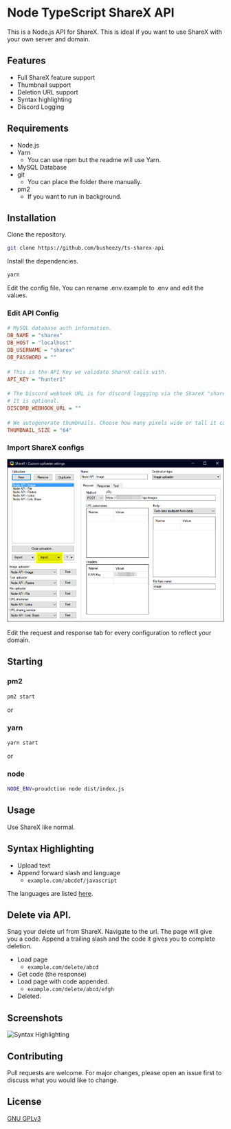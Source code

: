 # Node TypeScript ShareX API

This is a Node.js API for ShareX. This is ideal if you want to use ShareX with your own server and domain.

## Features

- Full ShareX feature support
- Thumbnail support
- Deletion URL support
- Syntax highlighting
- Discord Logging

## Requirements

- Node.js
- Yarn
  - You can use npm but the readme will use Yarn.
- MySQL Database
- git
  - You can place the folder there manually.
- pm2
  - If you want to run in background.

## Installation

Clone the repository.

```bash
git clone https://github.com/busheezy/ts-sharex-api
```

Install the dependencies.

```bash
yarn
```

Edit the config file. You can rename .env.example to .env and edit the values.

### Edit API Config

```ini
# MySQL database auth information.
DB_NAME = "sharex"
DB_HOST = "localhost"
DB_USERNAME = "sharex"
DB_PASSWORD = ""

# This is the API Key we validate ShareX calls with.
API_KEY = "hunter1"

# The Discord webhook URL is for discord loggging via the ShareX "share" feature.
# It is optional.
DISCORD_WEBHOOK_URL = ""

# We autogenerate thumbnails. Choose how many pixels wide or tall it can be.
THUMBNAIL_SIZE = "64"
```

### Import ShareX configs

![Import ShareX configs](readme/sharex-import.png)

Edit the request and response tab for every configuration to reflect your domain.

## Starting

### pm2

```bash
pm2 start
```

or

### yarn

```bash
yarn start
```

or

### node

```bash
NODE_ENV=proudction node dist/index.js
```

## Usage

Use ShareX like normal.

## Syntax Highlighting

- Upload text
- Append forward slash and language
  - ``example.com/abcdef/javascript``

The languages are listed [here](syntax-languages.txt).

## Delete via API.

Snag your delete url from ShareX. Navigate to the url. The page will give you a code. Append a trailing slash and the code it gives you to complete deletion.

- Load page
  - ``example.com/delete/abcd``
- Get code (the response)
- Load page with code appended.
  - ``example.com/delete/abcd/efgh``
- Deleted.

## Screenshots

![Syntax Highlighting](https://share.busheezy.dev/opbi0j.png)

## Contributing

Pull requests are welcome. For major changes, please open an issue first to discuss what you would like to change.

## License

[GNU GPLv3](https://choosealicense.com/licenses/gpl-3.0/)
